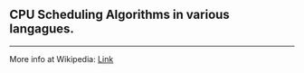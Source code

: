 ## CPU Scheduling Algorithms in various langagues.
---
More info at Wikipedia: [Link]("https://en.wikipedia.org/wiki/Scheduling_(computing)")

